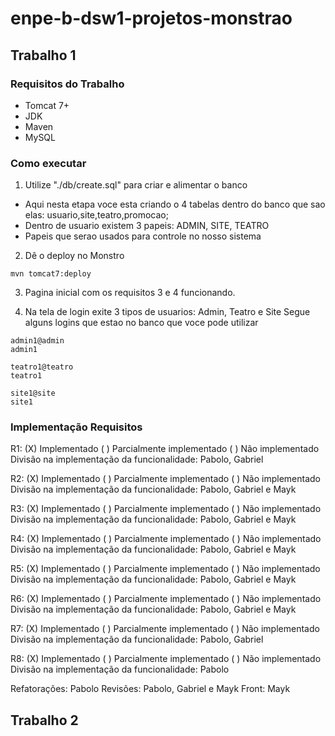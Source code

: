 # enpe-b-dsw1-projetos-monstrao

## Trabalho 1

### Requisitos do Trabalho

- Tomcat 7+
- JDK 
- Maven
- MySQL

### Como executar

1. Utilize "./db/create.sql" para criar e alimentar o banco
- Aqui nesta etapa voce esta criando o 4 tabelas dentro do banco que sao elas: usuario,site,teatro,promocao;
- Dentro de usuario existem 3 papeis: ADMIN, SITE, TEATRO
- Papeis que serao usados para controle no nosso sistema

2. Dê o deploy no Monstro

```
mvn tomcat7:deploy
```

3. Pagina inicial com os requisitos 3 e 4 funcionando.

4. Na tela de login exite 3 tipos de usuarios: Admin, Teatro e Site
Segue alguns logins que estao no banco que voce pode utilizar

```
admin1@admin
admin1

teatro1@teatro
teatro1

site1@site
site1
```

### Implementação Requisitos

R1:
(X) Implementado ( ) Parcialmente implementado ( ) Não implementado
Divisão na implementação da funcionalidade: Pabolo, Gabriel

R2:
(X) Implementado ( ) Parcialmente implementado ( ) Não implementado
Divisão na implementação da funcionalidade: Pabolo, Gabriel e Mayk

R3:
(X) Implementado ( ) Parcialmente implementado ( ) Não implementado
Divisão na implementação da funcionalidade: Pabolo, Gabriel e Mayk

R4:
(X) Implementado ( ) Parcialmente implementado ( ) Não implementado
Divisão na implementação da funcionalidade: Pabolo, Gabriel e Mayk

R5:
(X) Implementado ( ) Parcialmente implementado ( ) Não implementado
Divisão na implementação da funcionalidade: Pabolo, Gabriel e  Mayk

R6:
(X) Implementado ( ) Parcialmente implementado ( ) Não implementado
Divisão na implementação da funcionalidade: Pabolo, Gabriel e Mayk

R7:
(X) Implementado ( ) Parcialmente implementado ( ) Não implementado
Divisão na implementação da funcionalidade: Pabolo, Gabriel

R8:
(X) Implementado ( ) Parcialmente implementado ( ) Não implementado
Divisão na implementação da funcionalidade: Pabolo

Refatorações: Pabolo
Revisões: Pabolo, Gabriel e Mayk
Front: Mayk



## Trabalho 2

